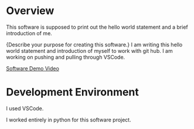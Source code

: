 # Overview

This software is supposed to print out the hello world statement
and a brief introduction of me.

{Describe your purpose for creating this software.}
I am writing this hello world statement and introduction of myself to work with git hub. I am working on pushing and pulling through 
VSCode.

[Software Demo Video](http://youtube.link.goes.here)

# Development Environment

I used VSCode. 

I worked entirely in python for this software project. 